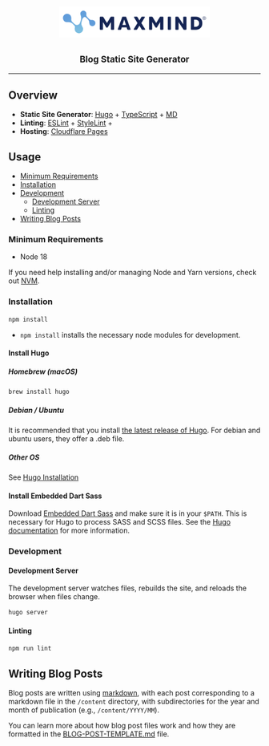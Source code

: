 <h2 align="center">
  <img
    alt="MaxMind"
    src="./assets/maxmind-logo.svg"
    width="300"
  />
  <br/>
  <br/>
  <small>Blog Static Site Generator</small>
</h3>

---

## Overview

- **Static Site Generator**: [Hugo](https://gohugo.io/) +
  [TypeScript](https://www.typescriptlang.org/) +
  [MD](https://www.markdownguide.org/)
- **Linting**: [ESLint](https://eslint.org/) +
  [StyleLint](https://stylelint.io/) +
- **Hosting**: [Cloudflare Pages](https://pages.cloudflare.com/)

## Usage

- [Minimum Requirements](#minimum-requirements)
- [Installation](#installation)
- [Development](#development)
  - [Development Server](#development-server)
  - [Linting](#linting)
- [Writing Blog Posts](#writing-blog-posts)

### Minimum Requirements

- Node 18

If you need help installing and/or managing Node and Yarn versions, check out
[NVM](https://github.com/nvm-sh/nvm).

### Installation

```sh
npm install
```

- `npm install` installs the necessary node modules for development.

#### Install Hugo

##### Homebrew (macOS)

```sh
brew install hugo
```

##### Debian / Ubuntu

It is recommended that you install
[the latest release of Hugo](https://github.com/gohugoio/hugo/releases/latest).
For debian and ubuntu users, they offer a .deb file.

##### Other OS

See [Hugo Installation](https://gohugo.io/getting-started/installing/)

#### Install Embedded Dart Sass

Download
[Embedded Dart Sass](https://github.com/sass/dart-sass-embedded/releases) and
make sure it is in your `$PATH`. This is necessary for Hugo to process SASS and
SCSS files. See the
[Hugo documentation](https://gohugo.io/hugo-pipes/scss-sass/) for more
information.

### Development

#### Development Server

The development server watches files, rebuilds the site, and reloads the browser
when files change.

```sh
hugo server
```

#### Linting

```sh
npm run lint
```

## Writing Blog Posts

Blog posts are written using
[markdown](https://www.markdownguide.org/cheat-sheet/), with each post
corresponding to a markdown file in the `/content` directory, with
subdirectories for the year and month of publication (e.g., `/content/YYYY/MM`).

You can learn more about how blog post files work and how they are formatted in
the [BLOG-POST-TEMPLATE.md](BLOG-POST-TEMPLATE.md) file.
